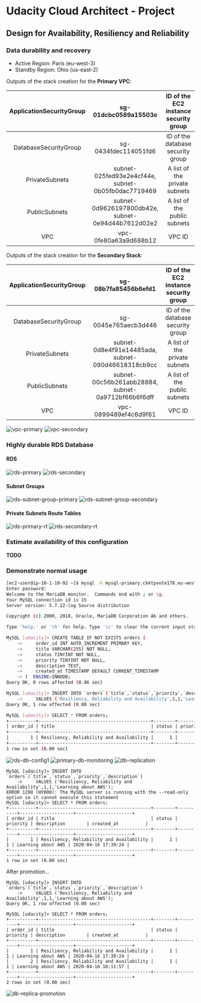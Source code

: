 # Udacity Cloud Architect - Project

## Design for Availability, Resiliency and Reliability

### Data durability and recovery

* Active Region: Paris (eu-west-3)
* Standby Region: Ohio (us-east-2)

Outputs of the stack creation for the **Primary VPC**:

**ApplicationSecurityGroup**|**sg-01dcbc0589a15503e**|**ID of the EC2 instance security group**
:-----:|:-----:|:-----:
DatabaseSecurityGroup|sg-0434fdec114051fd6|ID of the database security group
PrivateSubnets|subnet-025fed93e2e4cf44e, subnet-0b05fb0dac7719469|A list of the private subnets
PublicSubnets|subnet-0d9626197800db42e, subnet-0e94d44b7612d02e2|A list of the public subnets
VPC|vpc-0fe80a63a9d688b12|VPC ID

Outputs of the stack creation for the **Secondary Stack**:

**ApplicationSecurityGroup**|**sg-08b7fa85456b6efd1**|**ID of the EC2 instance security group**
:-----:|:-----:|:-----:
DatabaseSecurityGroup|sg-0045e765aecb3d446|ID of the database security group
PrivateSubnets|subnet-0d8e4f91e14485ada, subnet-090d46618318cb9cc|A list of the private subnets
PublicSubnets|subnet-00c56b261abb28884, subnet-0a9712bf66b6f6dff|A list of the public subnets
VPC|vpc-0899489ef4c6d9f61|VPC ID

![vpc-primary](screenshots/vpc-primary.png "Primary VPC")
![vpc-secondary](screenshots/vpc-secondary.png "Secondary VPC")

### Highly durable RDS Database

#### RDS
![rds-primary](screenshots/rds-primary.png "Primary RDS")
![rds-secondary](screenshots/rds-secondary.png "Secondary RDS")

#### Subnet Groups
![rds-subnet-group-primary](screenshots/rds-subnet-group-primary.png "Primary RDS Subnet Group")
![rds-subnet-group-secondary](screenshots/rds-subnet-group-secondary.png "Secondary RDS Subnet Group")

#### Private Subnets Route Tables
![rds-primary-rt](screenshots/rds-primary-rt.png "Primary Private Subnets RT")
![rds-secondary-rt](screenshots/rds-secondary-rt.png "Secondary Private Subnets RT")

### Estimate availability of this configuration

**TODO**

### Demonstrate normal usage

```bash
[ec2-user@ip-10-1-10-92 ~]$ mysql -h mysql-primary.ckktpvote178.eu-west-3.rds.amazonaws.com -D udacity -u admin -p
Enter password:
Welcome to the MariaDB monitor.  Commands end with ; or \g.
Your MySQL connection id is 15
Server version: 5.7.22-log Source distribution

Copyright (c) 2000, 2018, Oracle, MariaDB Corporation Ab and others.

Type 'help;' or '\h' for help. Type '\c' to clear the current input statement.

MySQL [udacity]> CREATE TABLE IF NOT EXISTS orders (
    ->     order_id INT AUTO_INCREMENT PRIMARY KEY,
    ->     title VARCHAR(255) NOT NULL,
    ->     status TINYINT NOT NULL,
    ->     priority TINYINT NOT NULL,
    ->     description TEXT,
    ->     created_at TIMESTAMP DEFAULT CURRENT_TIMESTAMP
    -> )  ENGINE=INNODB;
Query OK, 0 rows affected (0.06 sec)

MySQL [udacity]> INSERT INTO `orders`(`title`,`status`,`priority`,`description`)
    ->     VALUES ('Resiliency, Reliability and Availability',1,1,'Learning about AWS');
Query OK, 1 row affected (0.00 sec)

MySQL [udacity]> SELECT * FROM orders;
+----------+------------------------------------------+--------+----------+--------------------+---------------------+
| order_id | title                                    | status | priority | description        | created_at          |
+----------+------------------------------------------+--------+----------+--------------------+---------------------+
|        1 | Resiliency, Reliability and Availability |      1 |        1 | Learning about AWS | 2020-04-16 17:39:24 |
+----------+------------------------------------------+--------+----------+--------------------+---------------------+
1 row in set (0.00 sec)
```

![rds-db-config1](screenshots/rds-db-config1.png "RDS config")
![primary-db-monitoring](screenshots/primary-db-monitoring.png "Primary DB monitoring")
![db-replication](screenshots/db-replication.png "DB Replication")

```
MySQL [udacity]> INSERT INTO `orders`(`title`,`status`,`priority`,`description`)
    ->     VALUES ('Resiliency, Reliability and Availability',1,1,'Learning about AWS');
ERROR 1290 (HY000): The MySQL server is running with the --read-only option so it cannot execute this statement
MySQL [udacity]> SELECT * FROM orders;
+----------+------------------------------------------+--------+----------+--------------------+---------------------+
| order_id | title                                    | status | priority | description        | created_at          |
+----------+------------------------------------------+--------+----------+--------------------+---------------------+
|        1 | Resiliency, Reliability and Availability |      1 |        1 | Learning about AWS | 2020-04-16 17:39:24 |
+----------+------------------------------------------+--------+----------+--------------------+---------------------+
1 row in set (0.00 sec)
```

After promotion...

```
MySQL [udacity]> INSERT INTO `orders`(`title`,`status`,`priority`,`description`)
    ->     VALUES ('Resiliency, Reliability and Availability',1,1,'Learning about AWS');
Query OK, 1 row affected (0.00 sec)

MySQL [udacity]> SELECT * FROM orders;
+----------+------------------------------------------+--------+----------+--------------------+---------------------+
| order_id | title                                    | status | priority | description        | created_at          |
+----------+------------------------------------------+--------+----------+--------------------+---------------------+
|        1 | Resiliency, Reliability and Availability |      1 |        1 | Learning about AWS | 2020-04-16 17:39:24 |
|        2 | Resiliency, Reliability and Availability |      1 |        1 | Learning about AWS | 2020-04-16 18:11:57 |
+----------+------------------------------------------+--------+----------+--------------------+---------------------+
2 rows in set (0.00 sec)

```

![db-replica-promotion](screenshots/db-replica-promotion.png "DB Replica Promotion")
